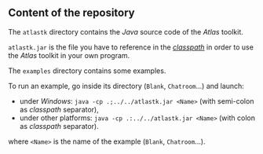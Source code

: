 ## Content of the repository

The `atlastk` directory contains the *Java* source code of the *Atlas* toolkit.

`atlastk.jar` is the file you have to reference in the [*classpath*](https://en.wikipedia.org/wiki/Classpath_(Java)) in order to use the *Atlas* toolkit in your own program.

The `examples` directory contains some examples.

To run an example, go inside its directory (`Blank`, `Chatroom`…) and launch:

- under *Windows*: `java -cp .;../../atlastk.jar <Name>` (with semi-colon as *classpath* separator),
- under other platforms: `java -cp .:../../atlastk.jar <Name>` (with colon as *classpath* separator).

where `<Name>` is the name of the example (`Blank`, `Chatroom`…).
